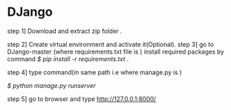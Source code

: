 # **DJango**
step 1]  Download and extract zip folder .

step 2] Create virtual environment  and activate it(Optional).
step 3] go to DJango-master (where requirements.txt file is ) install required packages by command  *$ pip install -r requirements.txt* .


step 4] type command(in same path i.e where manage.py is ) 

*$ python manage.py runserver* 

step 5] go to browser and type http://127.0.0.1:8000/
